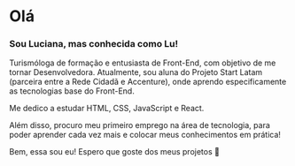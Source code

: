 # Olá  

### Sou Luciana, mas conhecida como Lu! 

Turismóloga de formação e entusiasta de Front-End, com objetivo de me tornar Desenvolvedora. Atualmente, sou aluna do Projeto Start Latam (parceira entre a Rede Cidadã e Accenture), onde aprendo especificamente as tecnologias base do Front-End. 

Me dedico a estudar HTML, CSS, JavaScript e React.

Além disso, procuro meu primeiro emprego na área de tecnologia, para poder aprender cada vez mais e colocar meus conhecimentos em prática!

Bem, essa sou eu! Espero que goste dos meus projetos 🤗
